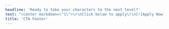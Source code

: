 ```yaml
---
headline: 'Ready to take your characters to the next level?'
text: "<center markdown=\"1\">\r\nClick below to apply\r\n[![Apply Now](StoryThreads_ApplyButton.png)](https://forms.gle/gSjLLTvca513spno6?target=_blank)\r\n\r\nApplications open Oct. 1st - Nov. 1st\r\n\r\n<a href=\"/\" class=\"button\" style=\"display: inline-block;\">Terms</a>\r\n</center>"
title: 'CTA Footer'
---
```


